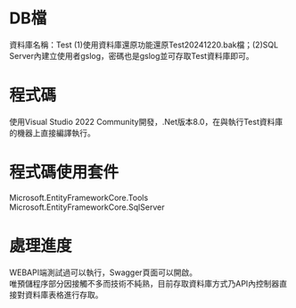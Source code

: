 # DB檔
資料庫名稱：Test
(1)使用資料庫還原功能還原Test20241220.bak檔；(2)SQL Server內建立使用者gslog，密碼也是gslog並可存取Test資料庫即可。
# 程式碼
使用Visual Studio 2022 Community開發，.Net版本8.0，在與執行Test資料庫的機器上直接編譯執行。
# 程式碼使用套件
Microsoft.EntityFrameworkCore.Tools  
Microsoft.EntityFrameworkCore.SqlServer
# 處理進度
WEBAPI端測試過可以執行，Swagger頁面可以開啟。  
唯預儲程序部分因接觸不多而技術不純熟，目前存取資料庫方式乃API內控制器直接對資料庫表格進行存取。
